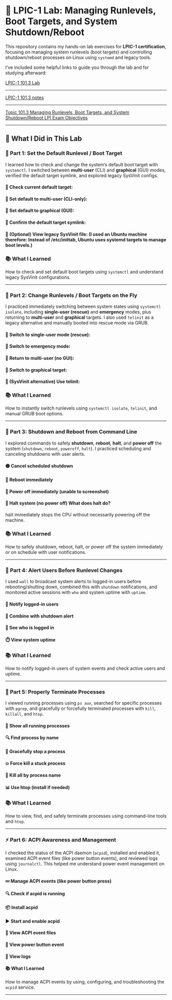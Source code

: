# 🧪 LPIC-1 Lab: Managing Runlevels, Boot Targets, and System Shutdown/Reboot

This repository contains my hands-on lab exercises for **LPIC-1 certification**, focusing on managing system runlevels (boot targets) and controlling shutdown/reboot processes on Linux using `systemd` and legacy tools.

I’ve included some helpful links to guide you through the lab and for studying afterward:

[LPIC-1 101.3 Lab](https://1drv.ms/w/c/354f1c8d534fbced/EQqfNBbLmmpNsTJLqNyGLN8B31VhWYOtii0oef8hxjR46A?e=7TDC7q)

---

[LPIC-1 101.3 notes](https://1drv.ms/w/c/354f1c8d534fbced/Ee_QXdk-4WtEt6R0c0udKC4BzTVg6EVnF-0wwHA72TAcMg?e=AiIFnH)

---

[Topic 101.3 Managing Runlevels, Boot Targets, and System Shutdown/Reboot LPI Exam Objectives](https://www.lpi.org/our-certifications/exam-101-102-objectives/#101.3_Change_runlevels_.2F_boot_targets_and_shutdown_or_reboot_system)

---

## 🚀 What I Did in This Lab

### 🔹 Part 1: Set the Default Runlevel / Boot Target  
I learned how to check and change the system’s default boot target with `systemctl`. I switched between **multi-user** (CLI) and **graphical** (GUI) modes, verified the default target symlink, and explored legacy SysVinit configs.

#### 🔹 Check current default target:

#### 🔹 Set default to multi-user (CLI-only):

#### 🔹 Set default to graphical (GUI):

#### 🔹 Confirm the default target symlink:

#### 🔹 (Optional) View legacy SysVinit file: (I used an Ubuntu machine therefore: Instead of /etc/inittab, Ubuntu uses systemd targets to manage boot levels.)

### 📚 What I Learned  
How to check and set default boot targets using `systemctl` and understand legacy SysVinit configurations.

---

### 🔄 Part 2: Change Runlevels / Boot Targets on the Fly  
I practiced immediately switching between system states using `systemctl isolate`, including **single-user (rescue)** and **emergency** modes, plus returning to **multi-user** and **graphical** targets. I also used `telinit` as a legacy alternative and manually booted into rescue mode via GRUB.

#### 🔸 Switch to single-user mode (rescue):

#### 🔸 Switch to emergency mode:

#### 🔸 Return to multi-user (no GUI):

#### 🔸 Switch to graphical target:

#### 🧯 (SysVinit alternative) Use telinit:

### 📚 What I Learned  
How to instantly switch runlevels using `systemctl isolate`, `telinit`, and manual GRUB boot options.

---

### 🔌 Part 3: Shutdown and Reboot from Command Line  
I explored commands to safely **shutdown**, **reboot**, **halt**, and **power off** the system (`shutdown`, `reboot`, `poweroff`, `halt`). I practiced scheduling and canceling shutdowns with user alerts. 

#### 🟡 Cancel scheduled shutdown

#### 🔁 Reboot immediately

#### 🔻 Power off immediately (unable to screenshot) 

#### 🔕 Halt system (no power off) What does halt do?
halt immediately stops the CPU without necessarily powering off the machine.

### 📚 What I Learned  
How to safely shutdown, reboot, halt, or power off the system immediately or on schedule with user notifications.

---

### 📢 Part 4: Alert Users Before Runlevel Changes  
I used `wall` to broadcast system alerts to logged-in users before rebooting/shutting down, combined this with `shutdown` notifications, and monitored active sessions with `who` and system uptime with `uptime`.

#### 💬 Notify logged-in users

#### 🔄 Combine with shutdown alert

#### 👥 See who is logged in

#### ⏱️ View system uptime

### 📚 What I Learned  
How to notify logged-in users of system events and check active users and uptime.

---

### 🧼 Part 5: Properly Terminate Processes  
I viewed running processes using `ps aux`, searched for specific processes with `pgrep`, and gracefully or forcefully terminated processes with `kill`, `killall`, and `htop`.

#### 📄 Show all running processes

#### 🔍 Find process by name

#### 🧯 Gracefully stop a process

#### 💥 Force kill a stuck process

#### 🧼 Kill all by process name

#### 📊 Use htop (install if needed)

### 📚 What I Learned  
How to view, find, and safely terminate processes using command-line tools and `htop`.

---

### ⚡ Part 6: ACPI Awareness and Management  
I checked the status of the ACPI daemon (`acpid`), installed and enabled it, examined ACPI event files (like power button events), and reviewed logs using `journalctl`. This helped me understand power event management on Linux.

#### 💤 Manage ACPI events (like power button press)

#### 🔍 Check if acpid is running

#### 📦 Install acpid

#### ▶️ Start and enable acpid

#### 📁 View ACPI event files

#### 📜 View power button event

#### 🧾 View logs

#### 📚 What I Learned  
How to manage ACPI events by using, configuring, and troubleshooting the `acpid` service.

---
